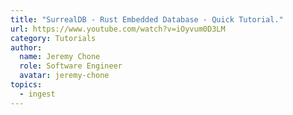 ```yaml
---
title: "SurrealDB - Rust Embedded Database - Quick Tutorial."
url: https://www.youtube.com/watch?v=iOyvum0D3LM
category: Tutorials
author:
  name: Jeremy Chone
  role: Software Engineer
  avatar: jeremy-chone
topics:
  - ingest
---
```



